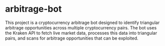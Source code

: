 # arbitrage-bot
This project is a cryptocurrency arbitrage bot designed to identify triangular arbitrage opportunities across multiple cryptocurrency pairs. The bot uses the Kraken API to fetch live market data, processes this data into triangular pairs, and scans for arbitrage opportunities that can be exploited.
